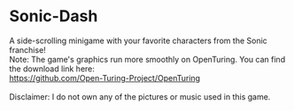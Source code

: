 # Sonic-Dash
A side-scrolling minigame with your favorite characters from the Sonic franchise! <br/>
Note: The game's graphics run more smoothly on OpenTuring. You can find the download link here: <br/>
https://github.com/Open-Turing-Project/OpenTuring <br/> <br/>
Disclaimer: I do not own any of the pictures or music used in this game. 
